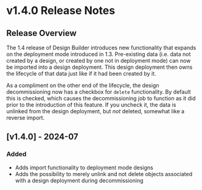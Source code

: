 # v1.4.0 Release Notes

## Release Overview

The 1.4 release of Design Builder introduces new functionality that expands on the deployment mode introduced in 1.3. Pre-existing data (i.e. data not created by a design, or created by one not in deployment mode) can now be imported into a design deployment. This design deployment then owns the lifecycle of that data just like if it had been created by it.

As a compliment on the other end of the lifecycle, the design decommissioning now has a checkbox for `delete` functionality. By default this is checked, which causes the decommissioning job to function as it did prior to the introduction of this feature. If you uncheck it, the data is unlinked from the design deployment, but _not_ deleted, somewhat like a reverse import.


## [v1.4.0] - 2024-07

### Added

- Adds import functionality to deployment mode designs
- Adds the possibility to merely unlink and not delete objects associated with a design deployment during decommissioning 
